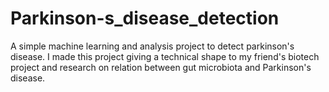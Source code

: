 # Parkinson-s_disease_detection
A simple machine learning and analysis project to detect parkinson's disease. 
I made this project giving a technical shape to my friend's biotech project and research on relation between gut microbiota and Parkinson's disease.
